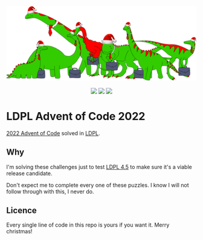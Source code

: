 <p align="center">
  <img src="https://github.com/Lartu/LDPL-AOC-2022/blob/main/image.png">
  <br><br>
  <img src="https://img.shields.io/badge/LDPL_Version-4.5-blue.svg">
  <img src="https://img.shields.io/badge/Days-4_/_25-green.svg">
  <img src="https://img.shields.io/badge/Stars-8-yellow.svg">
</p>

# LDPL Advent of Code 2022

[2022 Advent of Code](https://adventofcode.com/2022) solved in [LDPL](https://github.com/Lartu/ldpl).

## Why
I'm solving these challenges just to test [LDPL 4.5](https://github.com/Lartu/ldpl/pull/208) to
make sure it's a viable release candidate.

Don't expect me to complete every one of these puzzles. 
I know I will not follow through with this, I never do.

## Licence
Every single line of code in this repo is yours if you want it. Merry christmas!
